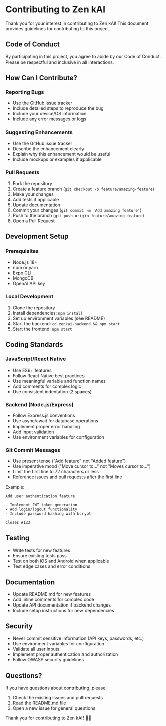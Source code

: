 # Contributing to Zen kAI

Thank you for your interest in contributing to Zen kAI! This document provides guidelines for contributing to this project.

## Code of Conduct

By participating in this project, you agree to abide by our Code of Conduct. Please be respectful and inclusive in all interactions.

## How Can I Contribute?

### Reporting Bugs

- Use the GitHub issue tracker
- Include detailed steps to reproduce the bug
- Include your device/OS information
- Include any error messages or logs

### Suggesting Enhancements

- Use the GitHub issue tracker
- Describe the enhancement clearly
- Explain why this enhancement would be useful
- Include mockups or examples if applicable

### Pull Requests

1. Fork the repository
2. Create a feature branch (`git checkout -b feature/amazing-feature`)
3. Make your changes
4. Add tests if applicable
5. Update documentation
6. Commit your changes (`git commit -m 'Add amazing feature'`)
7. Push to the branch (`git push origin feature/amazing-feature`)
8. Open a Pull Request

## Development Setup

### Prerequisites

- Node.js 18+
- npm or yarn
- Expo CLI
- MongoDB
- OpenAI API key

### Local Development

1. Clone the repository
2. Install dependencies: `npm install`
3. Set up environment variables (see README)
4. Start the backend: `cd zenkai-backend && npm start`
5. Start the frontend: `npm start`

## Coding Standards

### JavaScript/React Native

- Use ES6+ features
- Follow React Native best practices
- Use meaningful variable and function names
- Add comments for complex logic
- Use consistent indentation (2 spaces)

### Backend (Node.js/Express)

- Follow Express.js conventions
- Use async/await for database operations
- Implement proper error handling
- Add input validation
- Use environment variables for configuration

### Git Commit Messages

- Use present tense ("Add feature" not "Added feature")
- Use imperative mood ("Move cursor to..." not "Moves cursor to...")
- Limit the first line to 72 characters or less
- Reference issues and pull requests after the first line

Example:
```
Add user authentication feature

- Implement JWT token generation
- Add login/logout functionality
- Include password hashing with bcrypt

Closes #123
```

## Testing

- Write tests for new features
- Ensure existing tests pass
- Test on both iOS and Android when applicable
- Test edge cases and error conditions

## Documentation

- Update README.md for new features
- Add inline comments for complex code
- Update API documentation if backend changes
- Include setup instructions for new dependencies

## Security

- Never commit sensitive information (API keys, passwords, etc.)
- Use environment variables for configuration
- Validate all user inputs
- Implement proper authentication and authorization
- Follow OWASP security guidelines

## Questions?

If you have questions about contributing, please:

1. Check the existing issues and pull requests
2. Read the README.md file
3. Open a new issue for general questions

Thank you for contributing to Zen kAI! 🧘‍♀️ 